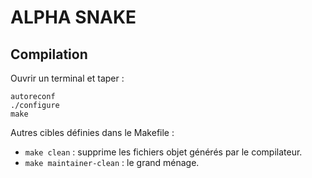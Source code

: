 
ALPHA SNAKE
===========

Compilation
-----------

Ouvrir un terminal et taper :

    autoreconf
    ./configure
    make
    
Autres cibles définies dans le Makefile :

 - `make clean` : supprime les fichiers objet générés par le compilateur.
 - `make maintainer-clean` : le grand ménage.
